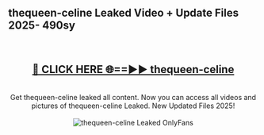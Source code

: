 <h2>thequeen-celine Leaked Video + Update Files 2025- 490sy</h2>
<br>
<div align="center">
<h2><a href="https://libra.edu.pl?thequeen-celine" rel="nofollow">🔴 CLICK HERE 🌐==►► thequeen-celine</a></h2>
<br>
Get thequeen-celine leaked all content. Now you can access all videos and pictures of thequeen-celine Leaked. New Updated Files 2025!
<br>
<br>
<a href="https://libra.edu.pl?thequeen-celine" rel="nofollow" data-target="animated-image.originalLink"><img src="https://i.ibb.co.com/WyWwxjT/player-gif2.gif" alt="thequeen-celine Leaked OnlyFans" style="max-width: 100%; display: inline-block;" data-target="animated-image.originalImage"></a>
</div>
<br>